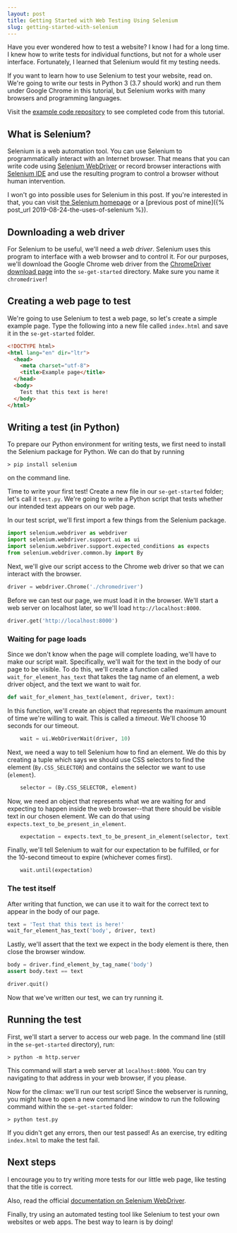 ```yaml
---
layout: post
title: Getting Started with Web Testing Using Selenium
slug: getting-started-with-selenium
---
```


Have you ever wondered how to test a website? I know I had for a long time. I
knew how to write tests for individual functions, but not for a whole user
interface. Fortunately, I learned that Selenium would fit my testing needs.

If you want to learn how to use Selenium to test your website, read on. We're
going to write our tests in Python 3 (3.7 should work) and run them under Google
Chrome in this tutorial, but Selenium works with many browsers and programming
languages.

Visit the [example code
repository](https://github.com/jmanuel1/getting-started-with-selenium-code) to
see completed code from this tutorial.

## What is Selenium?

Selenium is a web automation tool. You can use Selenium to programmatically
interact with an Internet browser. That means that you can write code using
[Selenium WebDriver](https://www.seleniumhq.org/projects/webdriver/) or record
browser interactions with [Selenium
IDE](https://www.seleniumhq.org/selenium-ide/) and use the resulting program to
control a browser without human intervention.

I won't go into possible uses for Selenium in this post. If you're interested in
that, you can visit [the Selenium homepage](https://www.seleniumhq.org) or a
[previous post of mine]({% post_url 2019-08-24-the-uses-of-selenium %}).

## Downloading a web driver

For Selenium to be useful, we'll need a *web driver*. Selenium uses this program
to interface with a web browser and to control it. For our purposes, we'll
download the Google Chrome web driver from the [ChromeDriver download
page](https://sites.google.com/a/chromium.org/chromedriver/downloads) into the
`se-get-started` directory. Make sure you name it `chromedriver`!

## Creating a web page to test

We're going to use Selenium to test a web page, so let's create a simple example
page. Type the following into a new file called `index.html` and save it in the
`se-get-started` folder.

```html
<!DOCTYPE html>
<html lang="en" dir="ltr">
  <head>
    <meta charset="utf-8">
    <title>Example page</title>
  </head>
  <body>
    Test that this text is here!
  </body>
</html>
```

## Writing a test (in Python)

To prepare our Python environment for writing tests, we first need to install
the Selenium package for Python. We can do that by running

```shell
> pip install selenium
```

on the command line.

Time to write your first test! Create a new file in our `se-get-started` folder;
let's call it `test.py`. We're going to write a Python script that tests whether
our intended text appears on our web page.

In our test script, we'll first import a few things from the Selenium package.

```python
import selenium.webdriver as webdriver
import selenium.webdriver.support.ui as ui
import selenium.webdriver.support.expected_conditions as expects
from selenium.webdriver.common.by import By
```

Next, we'll give our script access to the Chrome web driver so that we can
interact with the browser.

```python
driver = webdriver.Chrome('./chromedriver')
```

Before we can test our page, we must load it in the browser. We'll start a web
server on localhost later, so we'll load `http://localhost:8000`.

```python
driver.get('http://localhost:8000')
```

### Waiting for page loads

Since we don't know when the page will complete loading, we'll have to make our
script wait. Specifically, we'll wait for the text in the body of our page to be
visible. To do this, we'll create a function called `wait_for_element_has_text`
that takes the tag name of an element, a web driver object, and the text we want
to wait for.

```python
def wait_for_element_has_text(element, driver, text):
```

In this function, we'll create an object that represents the maximum amount of
time we're willing to wait. This is called a *timeout*. We'll choose 10 seconds
for our timeout.

```python
    wait = ui.WebDriverWait(driver, 10)
```

Next, we need a way to tell Selenium how to find an element. We do this by
creating a tuple which says we should use CSS selectors to find the element
(`By.CSS_SELECTOR`) and contains the selector we want to use (`element`).

```python
    selector = (By.CSS_SELECTOR, element)
```

Now, we need an object that represents what we are waiting for and expecting to
happen inside the web browser--that there should be visible text in our chosen
element. We can do that using `expects.text_to_be_present_in_element`.

```python
    expectation = expects.text_to_be_present_in_element(selector, text)
```

Finally, we'll tell Selenium to wait for our expectation to be fulfilled, or for
the 10-second timeout to expire (whichever comes first).

```python
    wait.until(expectation)
```

### The test itself

After writing that function, we can use it to wait for the correct text to
appear in the body of our page.

```python
text = 'Test that this text is here!'
wait_for_element_has_text('body', driver, text)
```

Lastly, we'll assert that the text we expect in the body element is there, then
close the browser window.

```python
body = driver.find_element_by_tag_name('body')
assert body.text == text

driver.quit()
```

Now that we've written our test, we can try running it.

## Running the test

First, we'll start a server to access our web page. In the command line
(still in the `se-get-started` directory), run:

```shell
> python -m http.server
```

This command will start a web server at `localhost:8000`. You can try navigating
to that address in your web browser, if you please.

Now for the climax: we'll run our test script! Since the webserver is running,
you might have to open a new command line window to run the following command
within the `se-get-started` folder:

```shell
> python test.py
```

If you didn't get any errors, then our test passed! As an exercise, try editing
`index.html` to make the test fail.

## Next steps

<!-- write more tests -->
I encourage you to try writing more tests for our little web page, like testing
that the title is correct.
<!-- link to tutorial & documentation -->
Also, read the official [documentation on Selenium
WebDriver](https://www.seleniumhq.org/docs/03_webdriver.jsp).
<!-- applications to their own projects -->
Finally, try using an automated testing tool like Selenium to test your own
websites or web apps. The best way to learn is by doing!

